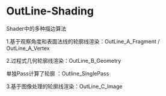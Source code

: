 # OutLine-Shading
Shader中的多种描边算法

1.基于观察角度和表面法线的轮廓线渲染：OutLine_A_Fragment / OutLine_A_Vertex

2.过程式几何轮廓线渲染：OutLine_B_Geometry

单独Pass计算了轮廓 ：Outline_SinglePass

3.基于图像处理的轮廓线渲染：OutLine_C_Image



